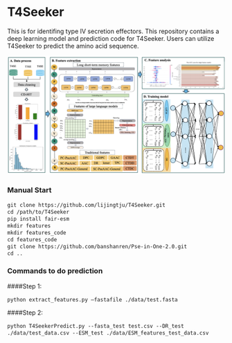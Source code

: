 # T4Seeker
This is for identifing type IV secretion effectors. This repository contains a deep learning model and prediction code for T4Seeker. Users can utilize T4Seeker to predict the amino acid sequence.

![flowchart T4Seeker.](https://github.com/lijingtju/T4Seeker/blob/main/flowchat.png)

### Manual Start
```
git clone https://github.com/lijingtju/T4Seeker.git
cd /path/to/T4Seeker
pip install fair-esm
mkdir features
mkdir features_code
cd features_code
git clone https://github.com/banshanren/Pse-in-One-2.0.git
cd ..
```

### Commands to do prediction
####Step 1:
```
python extract_features.py —fastafile ./data/test.fasta
```
####Step 2:
```
python T4SeekerPredict.py --fasta_test test.csv --DR_test ./data/test_data.csv --ESM_test ./data/ESM_features_test_data.csv
```
